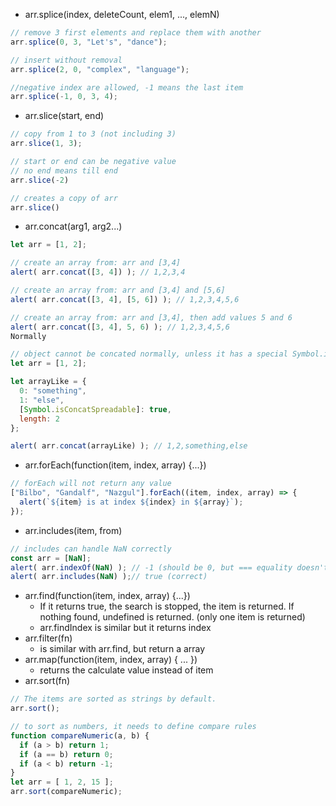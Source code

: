 * arr.splice(index, deleteCount, elem1, ..., elemN)
```js
// remove 3 first elements and replace them with another
arr.splice(0, 3, "Let's", "dance");

// insert without removal
arr.splice(2, 0, "complex", "language");

//negative index are allowed, -1 means the last item
arr.splice(-1, 0, 3, 4);
```
* arr.slice(start, end)
```js
// copy from 1 to 3 (not including 3)
arr.slice(1, 3);

// start or end can be negative value
// no end means till end
arr.slice(-2)

// creates a copy of arr
arr.slice()
```
* arr.concat(arg1, arg2...)
```js
let arr = [1, 2];

// create an array from: arr and [3,4]
alert( arr.concat([3, 4]) ); // 1,2,3,4

// create an array from: arr and [3,4] and [5,6]
alert( arr.concat([3, 4], [5, 6]) ); // 1,2,3,4,5,6

// create an array from: arr and [3,4], then add values 5 and 6
alert( arr.concat([3, 4], 5, 6) ); // 1,2,3,4,5,6
Normally
```
```js
// object cannot be concated normally, unless it has a special Symbol.isConcatSpreadable property
let arr = [1, 2];

let arrayLike = {
  0: "something",
  1: "else",
  [Symbol.isConcatSpreadable]: true,
  length: 2
};

alert( arr.concat(arrayLike) ); // 1,2,something,else
```
* arr.forEach(function(item, index, array) {...})
```js
// forEach will not return any value
["Bilbo", "Gandalf", "Nazgul"].forEach((item, index, array) => {
  alert(`${item} is at index ${index} in ${array}`);
});
```
* arr.includes(item, from)
```js
// includes can handle NaN correctly
const arr = [NaN];
alert( arr.indexOf(NaN) ); // -1 (should be 0, but === equality doesn't work for NaN)
alert( arr.includes(NaN) );// true (correct)
```
* arr.find(function(item, index, array) {...})
   * If it returns true, the search is stopped, the item is returned. If nothing found, undefined is returned. (only one item is returned)
   * arr.findIndex is similar but it returns index
* arr.filter(fn)
   * is similar with arr.find, but return a array
* arr.map(function(item, index, array) { ... })
   * returns the calculate value instead of item
*  arr.sort(fn)
```js
// The items are sorted as strings by default.
arr.sort();

// to sort as numbers, it needs to define compare rules
function compareNumeric(a, b) {
  if (a > b) return 1;
  if (a == b) return 0;
  if (a < b) return -1;
}
let arr = [ 1, 2, 15 ];
arr.sort(compareNumeric);
```
   
